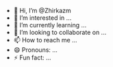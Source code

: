 - 👋 Hi, I’m @Zhirkazm
- 👀 I’m interested in ...
- 🌱 I’m currently learning ...
- 💞️ I’m looking to collaborate on ...
- 📫 How to reach me ...
- 😄 Pronouns: ...
- ⚡ Fun fact: ...

<!---
Zhirkazm/Zhirkazm is a ✨ special ✨ repository because its `README.md` (this file) appears on your GitHub profile.
You can click the Preview link to take a look at your changes.
--->
